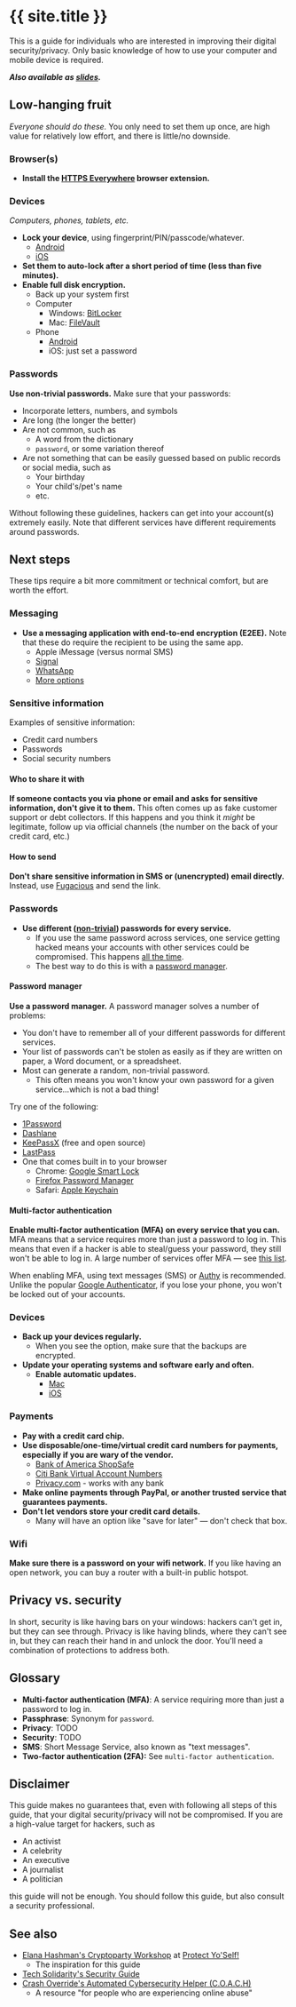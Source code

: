 ---
---

# {{ site.title }}

This is a guide for individuals who are interested in improving their digital security/privacy. Only basic knowledge of how to use your computer and mobile device is required.

***Also available as [slides](https://docs.google.com/presentation/d/1JOz8X0cOL4Osn1nnFVRVmHfCRjg8hX6YtAw6oMFbtDo/edit#slide=id.g1f850e06f9_0_214).***

## Low-hanging fruit

_Everyone should do these._ You only need to set them up once, are high value for relatively low effort, and there is little/no downside.

### Browser(s)

- **Install the [HTTPS Everywhere](https://www.eff.org/https-everywhere) browser extension.**

### Devices

_Computers, phones, tablets, etc._

- **Lock your device**, using fingerprint/PIN/passcode/whatever.
    - [Android](https://www.howtogeek.com/165507/everything-you-need-to-know-about-customizing-androids-lock-screen/)
    - [iOS](https://support.apple.com/en-us/HT204060)
- **Set them to auto-lock after a short period of time (less than five minutes).**
- **Enable full disk encryption.**
  - Back up your system first
  - Computer
    - Windows: [BitLocker](https://support.microsoft.com/en-us/instantanswers/e7d75dd2-29c2-16ac-f03d-20cfdf54202f/turn-on-device-encryption)
    - Mac: [FileVault](https://support.apple.com/en-us/HT204837)
  - Phone
    - [Android](https://www.howtogeek.com/141953/how-to-encrypt-your-android-phone-and-why-you-might-want-to/)
    - iOS: just set a password

### Passwords

**Use non-trivial passwords.** Make sure that your passwords:

* Incorporate letters, numbers, and symbols
* Are long (the longer the better)
* Are not common, such as
  * A word from the dictionary
  * `password`, or some variation thereof
* Are not something that can be easily guessed based on public records or social media, such as
  * Your birthday
  * Your child's/pet's name
  * etc.

Without following these guidelines, hackers can get into your account(s) extremely easily. Note that different services have different requirements around passwords.

## Next steps

These tips require a bit more commitment or technical comfort, but are worth the effort.

### Messaging

- **Use a messaging application with end-to-end encryption (E2EE).** Note that these do require the recipient to be using the same app.
    - Apple iMessage (versus normal SMS)
    - [Signal](https://whispersystems.org/)
    - [WhatsApp](https://www.whatsapp.com/)
    - [More options](http://www.techtimes.com/articles/169154/20160709/9-messaging-apps-with-end-to-end-encryption-facebook-messenger-whatsapp-imessage-and-more.htm)

### Sensitive information

Examples of sensitive information:

* Credit card numbers
* Passwords
* Social security numbers

#### Who to share it with

**If someone contacts you via phone or email and asks for sensitive information, don't give it to them.** This often comes up as fake customer support or debt collectors. If this happens and you think it _might_ be legitimate, follow up via official channels (the number on the back of your credit card, etc.)

#### How to send

**Don't share sensitive information in SMS or (unencrypted) email directly.** Instead, use [Fugacious](https://fugacio.us/) and send the link.

### Passwords

- **Use different ([non-trivial](#passwords)) passwords for every service.**
  - If you use the same password across services, one service getting hacked means your accounts with other services could be compromised. This happens [all the time](https://www.nytimes.com/interactive/2015/07/29/technology/personaltech/what-parts-of-your-information-have-been-exposed-to-hackers-quiz.html?_r=0).
  - The best way to do this is with a [password manager](#password-manager).

#### Password manager

**Use a password manager.** A password manager solves a number of problems:

* You don't have to remember all of your different passwords for different services.
* Your list of passwords can't be stolen as easily as if they are written on paper, a Word document, or a spreadsheet.
* Most can generate a random, non-trivial password.
  * This often means you won't know your own password for a given service...which is not a bad thing!

Try one of the following:

- [1Password](https://1password.com/)
- [Dashlane](https://www.dashlane.com/)
- [KeePassX](https://www.keepassx.org/) (free and open source)
- [LastPass](https://www.lastpass.com/)
- One that comes built in to your browser
  - Chrome: [Google Smart Lock](https://support.google.com/chrome/answer/95606?co=GENIE.Platform%3DDesktop&hl=en)
  - [Firefox Password Manager](https://support.mozilla.org/en-US/kb/password-manager-remember-delete-change-and-import)
  - Safari: [Apple Keychain](https://www.macobserver.com/tmo/article/getting-started-with-apples-keychain-password-manager)

#### Multi-factor authentication

**Enable multi-factor authentication (MFA) on every service that you can.** MFA means that a service requires more than just a password to log in. This means that even if a hacker is able to steal/guess your password, they still won't be able to log in. A large number of services offer MFA — see [this list](https://twofactorauth.org/).

When enabling MFA, using text messages (SMS) or [Authy](https://www.authy.com/) is recommended. Unlike the popular [Google Authenticator](https://support.google.com/accounts/answer/1066447?hl=en), if you lose your phone, you won't be locked out of your accounts.

### Devices

- **Back up your devices regularly.**
  - When you see the option, make sure that the backups are encrypted.
- **Update your operating systems and software early and often.**
  - **Enable automatic updates.**
    - [Mac](https://support.apple.com/kb/PH25371?locale=en_US)
    - [iOS](http://www.howtogeek.com/232426/how-to-enable-or-disable-automatic-updates-for-ios-apps/)

### Payments

- **Pay with a credit card chip.**
- **Use disposable/one-time/virtual credit card numbers for payments, especially if you are wary of the vendor.**
  - [Bank of America ShopSafe](https://www.bankofamerica.com/privacy/accounts-cards/shopsafe.go)
  - [Citi Bank Virtual Account Numbers](https://www.cardbenefits.citi.com/Products/Virtual-Account-Numbers)
  - [Privacy.com](https://privacy.com/) - works with any bank
- **Make online payments through PayPal, or another trusted service that guarantees payments.**
- **Don't let vendors store your credit card details.**
  - Many will have an option like "save for later" — don't check that box.

### Wifi

**Make sure there is a password on your wifi network.** If you like having an open network, you can buy a router with a built-in public hotspot.

## Privacy vs. security

In short, security is like having bars on your windows: hackers can't get in, but they can see through. Privacy is like having blinds, where they can't see in, but they can reach their hand in and unlock the door. You'll need a combination of protections to address both.

## Glossary

* **Multi-factor authentication (MFA)**: A service requiring more than just a password to log in.
* **Passphrase**: Synonym for `password`.
* **Privacy**: TODO
* **Security**: TODO
* **SMS**: Short Message Service, also known as "text messages".
* **Two-factor authentication (2FA):** See `multi-factor authentication`.

## Disclaimer

This guide makes no guarantees that, even with following all steps of this guide, that your digital security/privacy will not be compromised. If you are a high-value target for hackers, such as

* An activist
* A celebrity
* An executive
* A journalist
* A politician

this guide will not be enough. You should follow this guide, but also consult a security professional.

## See also

* [Elana Hashman's Cryptoparty Workshop](https://hashman.ca/encryption-workshop/) at [Protect Yo'Self!](https://www.eventbrite.com/e/protect-yoself-a-day-of-workshops-on-security-and-online-privacy-tickets-31114213450#)
    * The inspiration for this guide
* [Tech Solidarity's Security Guide](https://techsolidarity.org/resources/basic_security.htm)
* [Crash Override's Automated Cybersecurity Helper (C.O.A.C.H)](http://www.crashoverridenetwork.com/coach.html)
    * A resource "for people who are experiencing online abuse"
